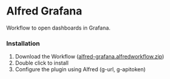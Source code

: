 Alfred Grafana
=======

Workflow to open dashboards in Grafana.

### Installation
1. Download the Workflow ([alfred-grafana.alfredworkflow.zip](https://nightly.link/klassm/alfred-grafana/workflows/package/master/alfred-grafana.alfredworkflow.zip))
2. Double click to install
3. Configure the plugin using Alfred (g-url, g-apitoken)
